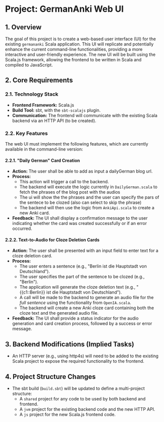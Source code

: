 # Project: GermanAnki Web UI

## 1. Overview

The goal of this project is to create a web-based user interface (UI) for the existing `germananki` Scala application. 
This UI will replicate and potentially enhance the current command-line functionalities, providing a more interactive and user-friendly experience. 
The new UI will be built using the Scala.js framework, allowing the frontend to be written in Scala and compiled to JavaScript.

## 2. Core Requirements

### 2.1. Technology Stack

*   **Frontend Framework:** Scala.js
*   **Build Tool:** sbt, with the `sbt-scalajs` plugin.
*   **Communication:** The frontend will communicate with the existing Scala backend via an HTTP API (to be created).

### 2.2. Key Features

The web UI must implement the following features, which are currently available in the command-line version:

#### 2.2.1. "Daily German" Card Creation

*   **Action:** The user shall be able to add as input a dailyGerman blog url.
*   **Process:**
    *   This action will trigger a call to the backend.
    *   The backend will execute the logic currently in `DailyGerman.scala` to fetch the phrases of the blog post with the audios
    *   The ui will show the the phrases and the user can specify the pars of the sentece to be clozed (also can select to skip the phrase)
    *   The backend will then use the logic from `AnkiApi.scala` to create a new Anki card.
*   **Feedback:** The UI shall display a confirmation message to the user indicating whether the card was created successfully or if an error occurred.

#### 2.2.2. Text-to-Audio for Cloze Deletion Cards

*   **Action:** The user shall be presented with an input field to enter text for a cloze deletion card.
*   **Process:**
    *   The user enters a sentence (e.g., "Berlin ist die Hauptstadt von Deutschland").
    *   The user specifies the part of the sentence to be clozed (e.g., "Berlin").
    *   The application will generate the cloze deletion text (e.g., "{{c1::Berlin}} ist die Hauptstadt von Deutschland").
    *   A call will be made to the backend to generate an audio file for the *full sentence* using the functionality from `OpenIA.scala`.
    *   The backend will create a new Anki cloze card containing both the cloze text and the generated audio file.
*   **Feedback:** The UI shall provide a status indicator for the audio generation and card creation process, followed by a success or error message.

## 3. Backend Modifications (Implied Tasks)

*   An HTTP server (e.g., using http4s) will need to be added to the existing Scala project to expose the required functionality to the frontend.

## 4. Project Structure Changes

*   The sbt build (`build.sbt`) will be updated to define a multi-project structure:
    *   A `shared` project for any code to be used by both backend and frontend.
    *   A `jvm` project for the existing backend code and the new HTTP API.
    *   A `js` project for the new Scala.js frontend code.
